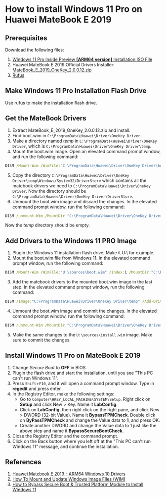 # How to install Windows 11 Pro on Huawei MateBook E 2019

## Prerequisites
Download the following files:
1. [Windows 11 Pro Inside Preview **[ARM64 version]** Installation ISO File](https://uup.rg-adguard.net/)
2. Huawei MateBook E 2019 Official Drivers Installer: [MateBook_E_2019_OneKey_2.0.0.12.zip](https://consumer-tkbdownload.huawei.com/ctkbfm/servlet/download/downloadServlet/H4sIAAAAAAAAAD2QW0vDQBCF_8s-lzKz9_hkbgsiGiH1OWyym7pYk5ImSiv-dzcYZJ4-5hzOmfkmy8VPh-vZkztCyY648WvYUEbsw8k_248Vn-zss3F8b8qGAiZNNfhHf23oHuIg3d_CeTO82PktGkRPLTDHRA8dR2h13wpQmrd953SnXVS34fbgorSu7muUgIxK1GtuN3k7h3E4hDU7rhLOgAMCwI5cwnGw8zKtrZhMuQQquBZ5ioblPFEmZ5hLVYrSZKpMVMGM5plURcGy3GAGgiGmhhko5V-J7eK6ivhpT8G9_n9lnhb_8wsAkn0nJwEAAA%3D%3D.zip)
3. [Rufus](https://rufus.ie/)


## Make Windows 11 Pro Installation Flash Drive
Use rufus to make the installation flash drive.


## Get the MateBook Drivers
1. Extract MateBook_E_2019_OneKey_2.0.0.12.zip and install.
2. Find boot.wim in `C:\ProgramData\Huawei\Driver\OneKey Driver`.
3. Make a directory named *temp* in `C:\ProgramData\Huawei\Driver\OneKey Driver`, which is `C:\ProgramData\Huawei\Driver\OneKey Driver\temp`.
4. Mount the boot.wim image. Open an elevated command prompt window, and run the following command:
```cmd
DISM /Mount-Wim /WimFile:"C:\ProgramData\Huawei\Driver\OneKey Driver\boot.wim" /index:1 /MountDir:"C:\ProgramData\Huawei\Driver\OneKey Driver\temp"
```
5. Copy the directory `C:\ProgramData\Huawei\Driver\OneKey Driver\temp\Windows/System32/DriverStore` which contains all the matebook drivers we need to `C:\ProgramData\Huawei\Driver\OneKey Driver`. Now the directory should be `C:\ProgramData\Huawei\Driver\OneKey Driver\DriverStore`.
6. Unmount the boot.wim image and discard the changes. In the elevated command prompt window, run the following command:
```cmd
DISM /unmount-Wim /MountDir:"C:\ProgramData\Huawei\Driver\OneKey Driver\temp" /discard
```
Now the *temp* directory should be empty.


## Add Drivers to the Windows 11 PRO Image
1. Plugin the Windows 11 installation flash drive. Make it U:\ for example.
2. Mount the boot.wim file from Windows 11. In the elevated command prompt window, run the following command:
```cmd
DISM /Mount-Wim /WimFile:"U:\sources\boot.wim" /index:1 /MountDir:"C:\ProgramData\Huawei\Driver\OneKey Driver\temp"
```
3. Add the matebook drivers to the mounted boot.wim image in the last step. In the elevated command prompt window, run the following command:
```cmd
DISM /Image:"C:\ProgramData\Huawei\Driver\OneKey Driver\temp" /Add-Driver /Driver:"C:\ProgramData\Huawei\Driver\OneKey Driver\DriverStore" /recurse
```
4. Unmount the boot.wim image and commit the changes. In the elevated command prompt window, run the following command:
```cmd
DISM /unmount-Wim /MountDir:"C:\ProgramData\Huawei\Driver\OneKey Driver\temp" /commit
```
5. Make the same changes to the `U:\sources\install.wim` image. Make sure to commit the changes. 


## Install Windows 11 Pro on MateBook E 2019
1. Change *Secure Boot* to **OFF** in BIOS.
2. Plugin the flash drive and start the installation, until you see "This PC can't run Windows 11".
3. Press `Shift`+`F10`, and it will open a command prompt window. Type in **regedit** and press enter.
4. In the Registry Editor, make the following settings:
    - Go to `Computer\HKEY_LOCAL_MACHINE\SYSTEM\Setup`. Right click on **Setup** and click New > Key. Name it **LabConfig**.
    - Click on **LabConfig**, then right click on the right pane, and click New > DWORD (32-bit Value). Name it **BypassTPMCheck**. Double click on **ByPassTPMCheck** and change the Value data to **1**, and press OK.
    - Create another DWORD and change the Value data to 1 just like the above step and name it **BypassSecureBootCheck**.
5. Close the Registry Editor and the command prompt.
6. Click on the Back button where you left off at the "This PC can't run Windows 11" message, and continue the installation.


## References
1. [Huawei Matebook E 2019 - ARM64 Windows 10 Drivers](https://community.spiceworks.com/topic/2256759-huawei-matebook-e-2019-arm64-windows-10-drivers)
2. [How To Mount and Update Windows Image Files (WIM)](https://www.kjctech.net/how-to-mount-and-update-windows-image-files-wim/)
3. [How to Bypass Secure Boot & Trusted Platform Module to Install Windows 11](https://www.majorgeeks.com/content/page/bypass_tpm.html)
